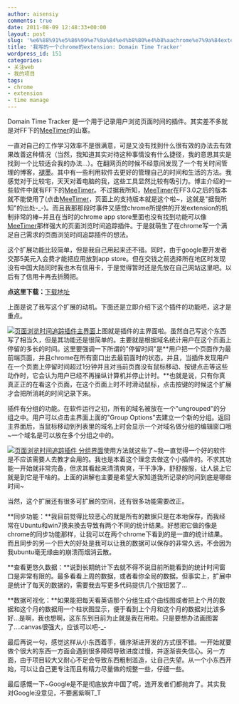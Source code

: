 ```yaml
---
author: aisensiy
comments: true
date: 2011-08-09 12:48:33+00:00
layout: post
slug: '%e6%88%91%e5%86%99%e7%9a%84%e4%b8%80%e4%b8%aachrome%e7%9a%84extension-domain-time-tracker'
title: '我写的一个chrome的extension: Domain Time Tracker'
wordpress_id: 151
categories:
- 关注web
- 我的项目
tags:
- chrome
- extension
- time manage
---
```


Domain Time Tracker 是一个用于记录用户浏览页面时间的插件。其实差不多就是对FF下的[MeeTimer](https://addons.mozilla.org/en-US/firefox/addon/meetimer/)的山寨。

一直对自己的工作学习效率不是很满意，可是又没有找到什么很有效的办法去有效果改善这种情况（当然，我知道其实对待这种事情没有什么捷径，我的意思其实是找到一个比较适合我的办法...）。在翻网页的时候不经意间发现了一个有关时间管理的博客，[褪墨](http://www.mifengtd.cn/)。其中有一些利用软件去更好的管理自己的时间和生活的方法。我感觉对于比较宅，天天对着电脑的我，这些工具显然比较有吸引力。博主介绍的一些软件中就有FF下的[MeeTimer](https://addons.mozilla.org/en-US/firefox/addon/meetimer/)。不过据我所知，[MeeTimer](https://addons.mozilla.org/en-US/firefox/addon/meetimer/)在FF3.0之后的版本就不能使用了(点击[MeeTimer](https://addons.mozilla.org/en-US/firefox/addon/meetimer/)，页面上的支持版本就是这个啦~，这就是"据我所知"的出处-_-)。而且我那那段时事件又感觉chrome所提供的开发extension的机制非常的棒~并且在当时的chrome app store里面也没有找到功能可以像[MeeTimer](https://addons.mozilla.org/en-US/firefox/addon/meetimer/)那样强大的页面浏览时间追踪插件。于是就萌生了在chrome写一个满足自己需求的页面浏览时间追踪插件的想法。

<!-- more -->

这个扩展功能比较简单，但是我自己用起来还不错。同时，由于google要开发者交那5美元入会费才能把应用放到app store。但在交钱之前选择所在地区时发现没有中国大陆同时我也木有信用卡，于是觉得暂时还是先放在自己网站这里吧。以后有了信用卡再去折腾把。

**点这里下载：**[下载地址](http://www.aisensiy.com/dist.crx)

上面是说了我写这个扩展的动机。下面还是立即介绍下这个插件的功能吧，这才是重点。

[![页面浏览时间追踪插件主界面](http://www.aisensiy.com/wp-content/uploads/2011/08/image.jpg)](http://www.aisensiy.com/wp-content/uploads/2011/08/chrome_ext1.jpg)上图就是插件的主界面啦。虽然自己写这个东西写了相当久，但是其功能还是很简单的。主要就是根据域名统计用户在这个页面上停留的多长的时间。这里要强调一下所谓的"停留时间"是**用户把一个页面作为最前端页面，并且chrome在所有窗口出去最前面时的状态。并且，当插件发现用户在一个页面上停留时间超过1分钟并且对当前页面没有鼠标移动、按键点击等这些动作时，它会认为用户已经不再操纵计算机并停止计时。**也就是说，只有你真真正正的在看这个页面，在这个页面上时不时滑动鼠标，点击按键的时候这个扩展才会把所消耗的时间记录下来。

插件有分组的功能。在软件运行之初，所有的域名被放在一个"ungrouped"的分组之中。用户可以点击主界面上面的"Group Options"去建立一个新的分组。返回主界面后，当鼠标移动到列表里的域名上时会显示一个对域名做分组的编辑窗口哦~一个域名是可以放在多个分组之中的。

[![页面浏览时间追踪插件 分组界面](http://www.aisensiy.com/wp-content/uploads/2011/08/group_edit.png)](http://www.aisensiy.com/wp-content/uploads/2011/08/chrome_ext2.png)使用方法就这些了~我一直觉得一个好的软件是不应该需要人去教才会用的。我也是本着这个理念去做这个小插件的。不求其功能一开始就非常完备，但求其看起来清清爽爽，干干净净，舒舒服服，让人装上它就是到它是干啥的。上面的讲解也主要是希望大家知道我所记录的时间到底是哪些时间~

当然，这个扩展还有很多可扩展的空间，还有很多功能需要改正。

**同步功能：**我目前觉得比较恶心的就是所有的数据只是在本地保存，而我经常在Ubuntu和win7换来换去导致有两个不同的统计结果。好想把它做的像是chrome的同步功能那样，让我可以在两个chrome下看到的是一直的统计结果。而且同步的另一个巨大的好处是我可以让我的数据可以保存的非常久远，不会因为我ubuntu毫无缘由的崩溃而烟消云散。

**查看更悠久数据：**说到长期统计下去就不得不说目前所能看到的统计时间窗口是非常有限的。最多看看上周的数据，或者看你全局的数据。但事实上，扩展中是统计了每天的数据的，需要我去写更多代码提供几个按钮罢了...

**数据可视化：**如果能把每天看英语那个分组生成个曲线图或者把上个月的数据和这个月的数据用一个柱状图显示，便于看到上个月和这个月的数据对比该多好...是啊，我也想啊，这东东到目前为止就是我在用啦。只是要想办法画图罢了....canvas很强大，应该可以吧-_-

最后再说一句，感觉这样从小东西着手，循序渐进开发的方式很不错。一开始就要做个很大的东西一方面会遇到很多障碍导致进度过慢，并逐渐丧失信心。另一方面，由于项目较大又耐心不足会导致东西粗制滥造，让自己失望。从一个小东西开始，可以让自己更专注而且有精力尽量做的规整一些，仔细一些。

最后感慨一下~Google是不是彻底放弃中国了呢，连开发者们都抛弃了。其实我对Google没意见，不要酱紫啊T_T
